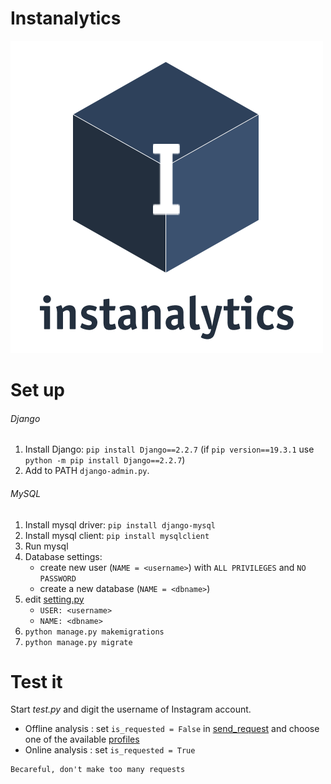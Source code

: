 # Instanalytics
![GitHub Logo](analytics/static/img/logo.png)

# Set up
###### Django
1. Install Django: `pip install Django==2.2.7` (if `pip version==19.3.1` use `python -m pip install Django==2.2.7`)
2. Add to PATH `django-admin.py`.
###### MySQL
1. Install mysql driver: `pip install django-mysql`
2. Install mysql client: `pip install mysqlclient`
3. Run mysql
4. Database settings: 
    * create new user (`NAME = <username>`) with `ALL PRIVILEGES` and `NO PASSWORD`
    * create a new database (`NAME = <dbname>`)
5. edit [setting.py](instanalytics/settings.py)
    * `USER: <username>`
    * `NAME: <dbname>`
6. `python manage.py makemigrations`
7. `python manage.py migrate`
# Test it

Start *test.py* and digit the username of Instagram account.
- Offline analysis  : set `is_requested = False` in [send_request](./analytics/app/src/request_handler/send_requests.py) and choose one of the available [profiles](analytics/profiles)
- Online analysis   : set `is_requested = True`


```
Becareful, don't make too many requests
```
